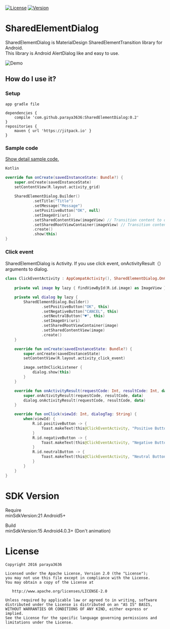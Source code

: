 [![License](https://img.shields.io/badge/license-Apache%202-blue.svg)](https://www.apache.org/licenses/LICENSE-2.0)
[![Version](https://jitpack.io/v/paraya3636/SharedElementDialog.svg)](https://jitpack.io/#paraya3636/SharedElementDialog)

# SharedElementDialog

SharedElementDialog is MaterialDesign SharedElementTransition library for Android.  
This library is Android AlertDialog like and easy to use.

![Demo](art/sample.gif)

## How do I use it?

### Setup
```
app gradle file

dependencies {
    compile 'com.github.paraya3636:SharedElementDialog:0.2'
}
repositories {
    maven { url 'https://jitpack.io' }
}
```

### Sample code
[Show detail sample code.](https://github.com/paraya3636/SharedElementDialog/tree/master/app/src/main/java/org/paradrops/sharedelementdialogsample)

```kotlin
Kotlin

override fun onCreate(savedInstanceState: Bundle?) {
    super.onCreate(savedInstanceState)
    setContentView(R.layout.activity_grid)
    
    SharedElementDialog.Builder()
            .setTitle("Title")
            .setMessage("Message")
            .setPositiveButton("OK", null)
            .setImageUri(uri)
            .setSharedContentView(imageView) // Transition content to dialog content. For example, ImageView 
            .setSharedRootViewContainer(imageView) // Transition content to dialog root view. Same as the content.
            .create()
            .show(this)
}
```

### Click event

SharedElementDialog is Activity. If you use click event, onActivityResult（） arguments to dialog.

```kotlin
class ClickEventActivity : AppCompatActivity(), SharedElementDialog.OnClickListener {
    
    private val image by lazy { findViewById(R.id.image) as ImageView }

    private val dialog by lazy {
        SharedElementDialog.Builder()
                .setPositiveButton("OK", this)
                .setNegativeButton("CANCEL", this)
                .setNeutralButton("♥", this)
                .setImageUri(uri)
                .setSharedRootViewContainer(image)
                .setSharedContentView(image)
                .create()
    }

    override fun onCreate(savedInstanceState: Bundle?) {
        super.onCreate(savedInstanceState)
        setContentView(R.layout.activity_click_event)

        image.setOnClickListener {
            dialog.show(this)
        }
    }

    override fun onActivityResult(requestCode: Int, resultCode: Int, data: Intent?) {
        super.onActivityResult(requestCode, resultCode, data)
        dialog.onActivityResult(requestCode, resultCode, data)
    }

    override fun onClick(viewId: Int, dialogTag: String) {
        when(viewId) {
            R.id.positiveButton -> {
                Toast.makeText(this@ClickEventActivity, "Positive Button!", Toast.LENGTH_SHORT).show()
            }
            R.id.negativeButton -> {
                Toast.makeText(this@ClickEventActivity, "Negative Button!", Toast.LENGTH_SHORT).show()
            }
            R.id.neutralButton -> {
                Toast.makeText(this@ClickEventActivity, "Neutral Button!", Toast.LENGTH_SHORT).show()
            }
        }
    }
}
```

# SDK Version
Require  
minSdkVersion:21 Android5+  

Build  
minSdkVersion:15 Android4.0.3+ (Don't animation)

# License

    Copyright 2016 paraya3636

    Licensed under the Apache License, Version 2.0 (the "License");
    you may not use this file except in compliance with the License.
    You may obtain a copy of the License at

       http://www.apache.org/licenses/LICENSE-2.0

    Unless required by applicable law or agreed to in writing, software
    distributed under the License is distributed on an "AS IS" BASIS,
    WITHOUT WARRANTIES OR CONDITIONS OF ANY KIND, either express or implied.
    See the License for the specific language governing permissions and
    limitations under the License.

